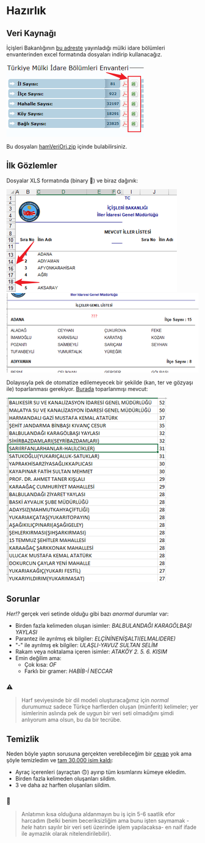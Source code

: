 # Hazırlık

## Veri Kaynağı

İçişleri Bakanlığının [bu adreste](https://www.e-icisleri.gov.tr/Anasayfa/MulkiIdariBolumleri.aspx) yayınladığı mülki idare bölümleri envanterinden excel formatında dosyaları indirip kullanacağız.

![İçişleri İdare Bölümleri](./.assets/i1.png)

Bu dosyaları [hamVeriOrj.zip](./hamVeriOrj.zip) içinde bulabilirsiniz.

## İlk Gözlemler

Dosyalar XLS formatında (binary 🤯) ve biraz dağınık:

![İller](./.assets/i2.png)
![İlçeler](./.assets/i3.png)

Dolayısıyla pek de otomatize edilemeyecek bir şekilde (kan, ter ve gözyaşı ile) toparlanması gerekiyor. [Burada](hamVeri.txt) toparlanmışı mevcut:

![Tümü](./.assets/i4.png)

## Sorunlar

_Her!?_ gerçek veri setinde olduğu gibi bazı _anormal_ durumlar var:

* Birden fazla kelimeden oluşan isimler: _BALBULANDAĞI KARAGÖLBAŞI YAYLASI_
* Parantez ile ayrılmış ek bilgiler: _ELÇİNİNENİŞALTI(ELMALIDERE)_
* "-" ile ayrılmış ek bilgiler: _ULAŞLI-YAVUZ SULTAN SELİM_
* Rakam veya noktalama içeren isimler: _ATAKÖY 2. 5. 6. KISIM_
* Emin değilim ama:
  * Çok kısa: _OF_
  * Farklı bir gramer: _HABİB-İ NECCAR_

### ⚠️

> Harf seviyesinde bir dil modeli oluşturacağımız için _normal_ durumumuz sadece Türkçe harflerden oluşan (münferit) kelimeler; yer isimlerinin aslında pek de uygun bir veri seti olmadığını şimdi anlıyorum ama olsun, bu da bir tecrübe.

## Temizlik

Neden böyle yaptın sorusuna gerçekten verebileceğim bir [cevap](https://www.youtube.com/watch?v=erEXERGN80o) yok ama şöyle temizledim ve [tam 30.000 isim kaldı](hamTemiz.txt):

* Ayraç içerenleri (ayraçtan 🙃) ayırıp tüm kısımlarını kümeye ekledim.
* Birden fazla kelimeden oluşanları sildim.
* 3 ve daha az harften oluşanları sildim.

### 📢

>Anlatımın kısa olduğuna aldanmayın bu iş için 5-6 saatlik efor harcadım (belki benim beceriksizliğim ama bunu işten saymamak -_hele_ hatırı sayılır bir veri seti üzerinde işlem yapılacaksa- en naif ifade ile aymazlık olarak nitelendirilebilir).
